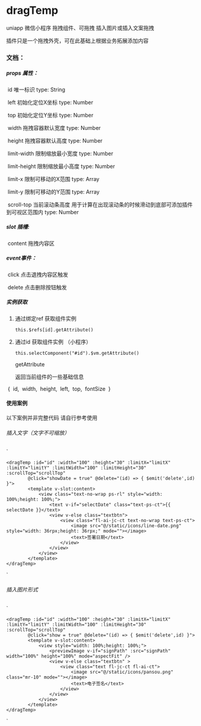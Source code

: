 # dragTemp
uniapp 微信小程序 拖拽组件、可拖拽 插入图片或插入文案拖拽

插件只是一个拖拽外壳，可在此基础上根据业务拓展添加内容

### 文档：

##### 		props 属性：

​			id 唯一标识 type: String

​			left 初始化定位X坐标 type: Number

​			top 初始化定位Y坐标 type: Number

​			width 拖拽容器默认宽度 type: Number

​			height 拖拽容器默认高度 type: Number

​			limit-width 限制缩放最小宽度 type: Number

​			limit-height 限制缩放最小高度 type: Number

​			limit-x 限制可移动的X范围 type: Array

​			limit-y 限制可移动的Y范围 type: Array

​			scroll-top 当前滚动条高度 用于计算在出现滚动条的时候滑动到底部可添加插件到可视区范围内 type: Number

##### 		slot 插槽: 

​			content 拖拽内容区

##### 		event事件：

​			click 点击退拽内容区触发

​			delete 点击删除按钮触发

##### 		实例获取

 1. 通过绑定ref 获取组件实例

    `this.$refs[id].getAttribute()`

 2. 通过id 获取组件实例 （小程序）

    `this.selectComponent("#id").$vm.getAttribute()`

    getAttribute

    返回当前组件的一些基础信息

​			{
​					id,
​					width,
​					height,
​					left,
​					top,
​					fontSize
​			}

#### **使用案例**

以下案例并非完整代码 请自行参考使用

###### 插入文字（文字不可缩放）

`

```vue
<dragTemp :id="id" :width="100" :height="30" :limitX="limitX" :limitY="limitY" :limitWidth="100" :limitHeight="30" :scrollTop="scrollTop"
		@click="showDate = true" @delete="(id) => { $emit('delete',id) }">
        <template v-slot:content>
            <view class="text-no-wrap ps-rl" style="width: 100%;height: 100%;">
                <text v-if="selectDate" class="text-ps-ct">{{ selectDate }}</text>
                <view v-else class="textbtn">
                    <view class="fl-ai-jc-ct text-no-wrap text-ps-ct">
                        <image src="@/static/icons/line-date.png" style="width: 36rpx;height: 36rpx;" mode=""></image>
                        <text>签署日期</text>
                    </view>
                </view>
            </view>
        </template>
</dragTemp>
```

`

###### 插入图片形式

`

```vue
<dragTemp :id="id" :width="100" :height="30" :limitX="limitX" :limitY="limitY" :limitWidth="100" :limitHeight="30" :scrollTop="scrollTop"
		@click="show = true" @delete="(id) => { $emit('delete',id) }">
		<template v-slot:content>
			<view style="width: 100%;height: 100%;">
				<previewImage v-if="signPath" :src="signPath" width="100%" height="100%" mode="aspectFit" />
				<view v-else class="textbtn" >
					<view class="text fl-jc-ct fl-ai-ct">
						<image src="@/static/icons/pansou.png" class="mr-10" mode=""></image>
						<text>电子签名</text>
					</view>
				</view>
			</view>
		</template>
</dragTemp>
```

`

